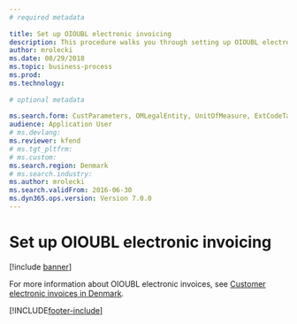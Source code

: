 ```yaml
--- 
# required metadata 
 
title: Set up OIOUBL electronic invoicing
description: This procedure walks you through setting up OIOUBL electronic invoicing. 
author: mrolecki
ms.date: 08/29/2018
ms.topic: business-process 
ms.prod:  
ms.technology:  
 
# optional metadata 
 
ms.search.form: CustParameters, OMLegalEntity, UnitOfMeasure, ExtCodeTable   
audience: Application User 
# ms.devlang:  
ms.reviewer: kfend
# ms.tgt_pltfrm:  
# ms.custom:  
ms.search.region: Denmark
# ms.search.industry: 
ms.author: mrolecki
ms.search.validFrom: 2016-06-30 
ms.dyn365.ops.version: Version 7.0.0 
---
```

# Set up OIOUBL electronic invoicing

[!include [banner](../../includes/banner.md)]

For more information about OIOUBL electronic invoices, see [Customer electronic invoices in Denmark](../emea-dnk-e-invoices.md).

[!INCLUDE[footer-include](../../../includes/footer-banner.md)]
